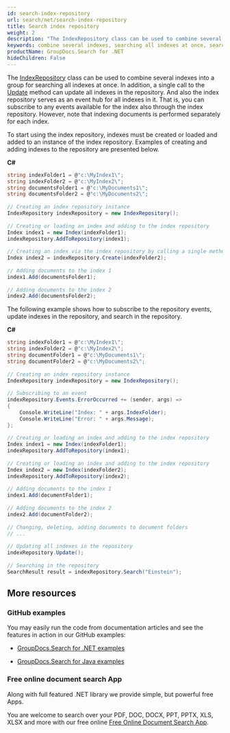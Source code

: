 ```yaml
---
id: search-index-repository
url: search/net/search-index-repository
title: Search index repository
weight: 2
description: "The IndexRepository class can be used to combine several indexes into a group for searching all indexes at once."
keywords: combine several indexes, searching all indexes at once, searching all indexes, combine several indexes into a group
productName: GroupDocs.Search for .NET
hideChildren: False
---
```

The [IndexRepository](https://apireference.groupdocs.com/net/search/groupdocs.search/indexrepository) class can be used to combine several indexes into a group for searching all indexes at once. In addition, a single call to the [Update](https://apireference.groupdocs.com/net/search/groupdocs.search/indexrepository/methods/update/index) method can update all indexes in the repository. And also the index repository serves as an event hub for all indexes in it. That is, you can subscribe to any events available for the index also through the index repository. However, note that indexing documents is performed separately for each index.

To start using the index repository, indexes must be created or loaded and added to an instance of the index repository. Examples of creating and adding indexes to the repository are presented below.

**C#**

```csharp
string indexFolder1 = @"c:\MyIndex1\";
string indexFolder2 = @"c:\MyIndex2\";
string documentsFolder1 = @"c:\MyDocuments1\";
string documentsFolder2 = @"c:\MyDocuments2\";
 
// Creating an index repository instance
IndexRepository indexRepository = new IndexRepository();
 
// Creating or loading an index and adding to the index repository
Index index1 = new Index(indexFolder1);
indexRepository.AddToRepository(index1);
 
// Creating an index via the index repository by calling a single method
Index index2 = indexRepository.Create(indexFolder2);
 
// Adding documents to the index 1
index1.Add(documentsFolder1);
 
// Adding documents to the index 2
index2.Add(documentsFolder2);
```

The following example shows how to subscribe to the repository events, update indexes in the repository, and search in the repository.

**C#**

```csharp
string indexFolder1 = @"c:\MyIndex1\";
string indexFolder2 = @"c:\MyIndex2\";
string documentFolder1 = @"c:\MyDocuments1\";
string documentFolder2 = @"c:\MyDocuments2\";
 
// Creating an index repository instance
IndexRepository indexRepository = new IndexRepository();
 
// Subscribing to an event
indexRepository.Events.ErrorOccurred += (sender, args) =>
{
    Console.WriteLine("Index: " + args.IndexFolder);
    Console.WriteLine("Error: " + args.Message);
};
 
// Creating or loading an index and adding to the index repository
Index index1 = new Index(indexFolder1);
indexRepository.AddToRepository(index1);
 
// Creating or loading an index and adding to the index repository
Index index2 = new Index(indexFolder2);
indexRepository.AddToRepository(index2);
 
// Adding documents to the index 1
index1.Add(documentFolder1);
 
// Adding documents to the index 2
index2.Add(documentFolder2);
 
// Changing, deleting, adding documents to document folders
// ...
 
// Updating all indexes in the repository
indexRepository.Update();
 
// Searching in the repository
SearchResult result = indexRepository.Search("Einstein");
```

## More resources

### GitHub examples

You may easily run the code from documentation articles and see the features in action in our GitHub examples:

*   [GroupDocs.Search for .NET examples](https://github.com/groupdocs-search/GroupDocs.Search-for-.NET)
    
*   [GroupDocs.Search for Java examples](https://github.com/groupdocs-search/GroupDocs.Search-for-Java)
    

### Free online document search App

Along with full featured .NET library we provide simple, but powerful free Apps.

You are welcome to search over your PDF, DOC, DOCX, PPT, PPTX, XLS, XLSX and more with our free online [Free Online Document Search App](https://products.groupdocs.app/search).
